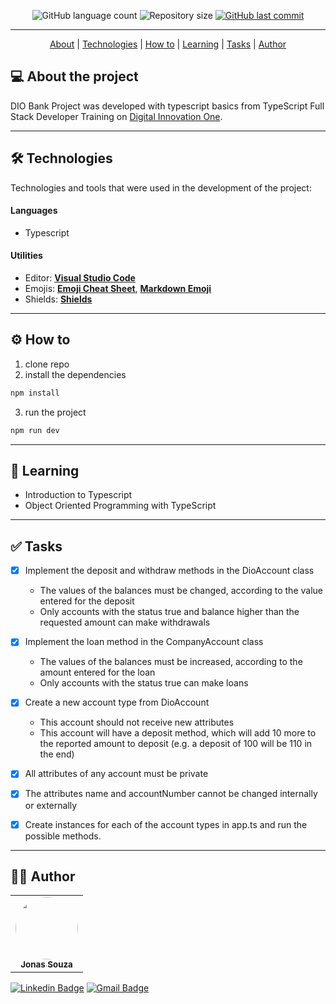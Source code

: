 <p align="center">
  <img alt="GitHub language count" src="https://img.shields.io/github/languages/count/jonasmzsouza/dio-bank?style=flat-square&color=f1783f">
  <img alt="Repository size" src="https://img.shields.io/github/repo-size/jonasmzsouza/dio-bank?style=flat-square&color=1f6feb">
  <a href="https://github.com/jonasmzsouza/dio-bank/commits/main">
    <img alt="GitHub last commit" src="https://img.shields.io/github/last-commit/jonasmzsouza/dio-bank/main?style=flat-square&color=2f74c0">
  </a>
</p>

<hr>

<p align="center">
 <a href="#-about-the-project">About</a> |
 <a href="#-technologies">Technologies</a> | 
  <a href="#%EF%B8%8F-how-to">How to</a> | 
    <a href="#-learning">Learning</a> | 
   <a href="#-tasks">Tasks</a> | 
 <a href="#-author">Author</a> 
</p>

## 💻 About the project

DIO Bank Project was developed with typescript basics from TypeScript Full Stack Developer Training on [Digital Innovation One](https://www.dio.me/). 

---

## 🛠 Technologies

Technologies and tools that were used in the development of the project:

#### **Languages**

-   Typescript

#### **Utilities**

- Editor: **[Visual Studio Code](https://code.visualstudio.com/)**
- Emojis: **[Emoji Cheat Sheet](https://github.com/ikatyang/emoji-cheat-sheet)**, **[Markdown Emoji](https://gist.github.com/rxaviers/7360908)**
- Shields: **[Shields](https://shields.io/)**

---

## ⚙️ How to

1. clone repo
2. install the dependencies
```bash
npm install
```
3. run the project
```bash
npm run dev
```
---
## 📖 Learning

-  Introduction to Typescript
-  Object Oriented Programming with TypeScript

---
## ✅ Tasks

- [x] Implement the deposit and withdraw methods in the DioAccount class
  - The values of the balances must be changed, according to the value entered for the deposit
  - Only accounts with the status true and balance higher than the requested amount can make withdrawals

- [x] Implement the loan method in the CompanyAccount class
  - The values of the balances must be increased, according to the amount entered for the loan
  - Only accounts with the status true can make loans

- [x] Create a new account type from DioAccount
  - This account should not receive new attributes
  - This account will have a deposit method, which will add 10 more to the reported amount to deposit (e.g. a deposit of 100 will be 110 in the end)

- [x] All attributes of any account must be private

- [x] The attributes name and accountNumber cannot be changed internally or externally

- [x] Create instances for each of the account types in app.ts and run the possible methods.

---
## 👨‍💻 Author

<table>
  <tr>
    <td align="center">
      <a href="https://jonasmzsouza.github.io/">
         <img style="border-radius: 50%;" src="https://avatars.githubusercontent.com/u/61324433?v=4" width="100px;" alt=""/>
         <br />
         <sub><b>Jonas Souza</b></sub>
      </a>
    </td>
  </tr>
</table>
 
[![Linkedin Badge](https://img.shields.io/badge/-jonasmzsouza-blue?style=flat-square&logo=Linkedin&logoColor=white&link=https://www.linkedin.com/in/jonasmzsouza/)](https://www.linkedin.com/in/jonasmzsouza/) [![Gmail Badge](https://img.shields.io/badge/-jonasmzsouza@gmail.com-c14438?style=flat-square&logo=Gmail&logoColor=white&link=mailto:jonasmzsouza@gmail.com)](mailto:jonasmzsouza@gmail.com)
